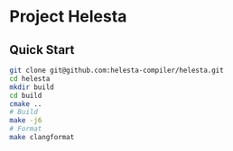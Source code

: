 # Project Helesta

## Quick Start

```sh
git clone git@github.com:helesta-compiler/helesta.git
cd helesta
mkdir build
cd build
cmake ..
# Build
make -j6
# Format
make clangformat
